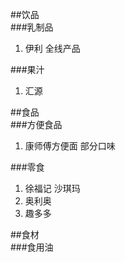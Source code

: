 ##饮品  
###乳制品  
1. 伊利 全线产品  

###果汁  
1. 汇源  

##食品  
###方便食品  
1. 康师傅方便面 部分口味  

###零食  
1. 徐福记 沙琪玛  
2. 奥利奥  
3. 趣多多  

##食材  
###食用油  
